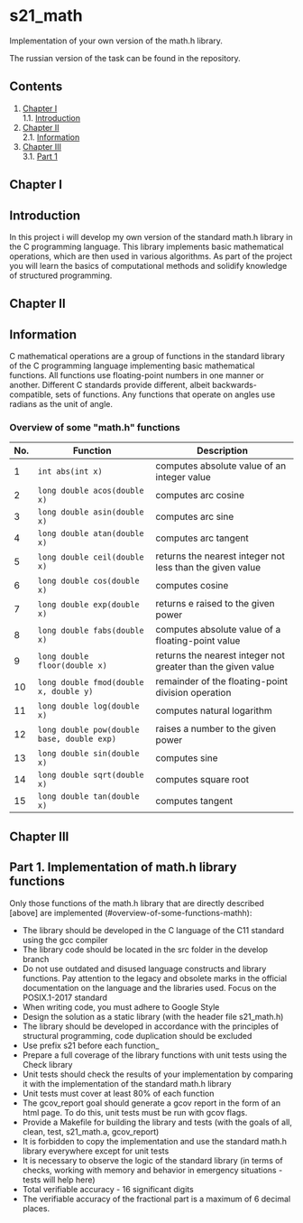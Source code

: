 # s21_math  

Implementation of your own version of the math.h library.  

The russian version of the task can be found in the repository.

## Contents
1. [Chapter I](#chapter-i) \
   1.1. [Introduction](#introduction)
2. [Chapter II](#chapter-ii) \
   2.1. [Information](#information)
3. [Chapter III](#chapter-iii) \
   3.1. [Part 1](#part-1-implementing-the-mathh-library-functions)

## Chapter I  

## Introduction

In this project i will develop my own version of the standard math.h library in the C programming language. This library implements basic mathematical operations, which are then used in various algorithms. As part of the project you will learn the basics of computational methods and solidify knowledge of structured programming.

## Chapter II

## Information

C mathematical operations are a group of functions in the standard library of the C programming language implementing basic mathematical functions. All functions use floating-point numbers in one manner or another. Different C standards provide different, albeit backwards-compatible, sets of functions. Any functions that operate on angles use radians as the unit of angle.

### Overview of some "math.h" functions

| No. | Function | Description |
| --- | -------- | ----------- |
| 1 | `int abs(int x)` | computes absolute value of an integer value |
| 2 | `long double acos(double x)` | computes arc cosine |
| 3 | `long double asin(double x)` | computes arc sine |
| 4 | `long double atan(double x)` | computes arc tangent |
| 5 | `long double ceil(double x)` | returns the nearest integer not less than the given value |
| 6 | `long double cos(double x)` | computes cosine |
| 7 | `long double exp(double x)` | returns e raised to the given power |
| 8 | `long double fabs(double x)` | computes absolute value of a floating-point value |
| 9 | `long double floor(double x)` | returns the nearest integer not greater than the given value |
| 10 | `long double fmod(double x, double y)` | remainder of the floating-point division operation |
| 11 | `long double log(double x)` | computes natural logarithm |
| 12 | `long double pow(double base, double exp)` | raises a number to the given power |
| 13 | `long double sin(double x)` | computes sine |
| 14 | `long double sqrt(double x)` | computes square root |
| 15 | `long double tan(double x)` | computes tangent |  


## Chapter III

## Part 1. Implementation of math.h library functions

Only those functions of the math.h library that are directly described [above] are implemented (#overview-of-some-functions-mathh):

- The library should be developed in the C language of the C11 standard using the gcc compiler 
- The library code should be located in the src folder in the develop branch  
- Do not use outdated and disused language constructs and library functions. Pay attention to the legacy and obsolete marks in the official documentation on the language and the libraries used. Focus on the POSIX.1-2017 standard
- When writing code, you must adhere to Google Style
- Design the solution as a static library (with the header file s21_math.h)
- The library should be developed in accordance with the principles of structural programming, code duplication should be excluded
- Use prefix s21 before each function_
- Prepare a full coverage of the library functions with unit tests using the Check library
- Unit tests should check the results of your implementation by comparing it with the implementation of the standard math.h library
- Unit tests must cover at least 80% of each function
- The gcov_report goal should generate a gcov report in the form of an html page. To do this, unit tests must be run with gcov flags.  
- Provide a Makefile for building the library and tests (with the goals of all, clean, test, s21_math.a, gcov_report)  
- It is forbidden to copy the implementation and use the standard math.h library everywhere except for unit tests  
- It is necessary to observe the logic of the standard library (in terms of checks, working with memory and behavior in emergency situations - tests will help here)
- Total verifiable accuracy - 16 significant digits
- The verifiable accuracy of the fractional part is a maximum of 6 decimal places.